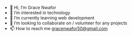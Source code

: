 - 👋 Hi, I’m Grace Nwafor
- 👀 I’m interested in technology
- 🌱 I’m currently learning web development
- 💞️ I’m looking to collaborate on / volunteer for any projects 
- 📫 How to reach me gracenwafor50@gmail.com

<!---
ElegantGracie/ElegantGracie is a ✨ special ✨ repository because its `README.md` (this file) appears on your GitHub profile.
You can click the Preview link to take a look at your changes.
--->
